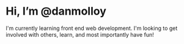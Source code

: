 # Hi, I’m @danmolloy

I'm currently learning front end web development. I'm looking to get involved with others, learn, and most importantly have fun!

<!---
danmolloy/danmolloy is a ✨ special ✨ repository because its `README.md` (this file) appears on your GitHub profile.
You can click the Preview link to take a look at your changes.
--->
